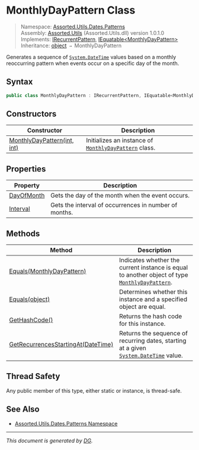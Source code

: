 ﻿# MonthlyDayPattern Class

> Namespace: [Assorted.Utils.Dates.Patterns](index.md#assortedutilsdatespatterns-namespace)\
> Assembly: [Assorted.Utils](index.md) (Assorted.Utils.dll) version 1.0.1.0\
> Implements: [IRecurrentPattern](Assorted.Utils.Dates.IRecurrentPattern.md), [IEquatable\<MonthlyDayPattern>](https://docs.microsoft.com/en-us/dotnet/api/system.iequatable-1)\
> Inheritance: [object](https://docs.microsoft.com/en-us/dotnet/api/system.object) `→` MonthlyDayPattern

Generates a sequence of [`System.DateTime`](https://docs.microsoft.com/en-us/dotnet/api/system.datetime) values based on a monthly reoccurring pattern when events occur on a specific day of the month.

## Syntax

```csharp
public class MonthlyDayPattern : IRecurrentPattern, IEquatable<MonthlyDayPattern>
```

## Constructors

Constructor | Description
--- | ---
[MonthlyDayPattern(int, int)](Assorted.Utils.Dates.Patterns.MonthlyDayPattern.-ctor.md) | Initializes an instance of [`MonthlyDayPattern`](Assorted.Utils.Dates.Patterns.MonthlyDayPattern.md) class.

## Properties

Property | Description
--- | ---
[DayOfMonth](Assorted.Utils.Dates.Patterns.MonthlyDayPattern.DayOfMonth.md) | Gets the day of the month when the event occurs.
[Interval](Assorted.Utils.Dates.Patterns.MonthlyDayPattern.Interval.md) | Gets the interval of occurrences in number of months.

## Methods

Method | Description
--- | ---
[Equals(MonthlyDayPattern)](Assorted.Utils.Dates.Patterns.MonthlyDayPattern.Equals.md#equalsmonthlydaypattern) | Indicates whether the current instance is equal to another object of type [`MonthlyDayPattern`](Assorted.Utils.Dates.Patterns.MonthlyDayPattern.md).
[Equals(object)](Assorted.Utils.Dates.Patterns.MonthlyDayPattern.Equals.md#equalsobject) | Determines whether this instance and a specified object are equal.
[GetHashCode()](Assorted.Utils.Dates.Patterns.MonthlyDayPattern.GetHashCode.md) | Returns the hash code for this instance.
[GetRecurrencesStartingAt(DateTime)](Assorted.Utils.Dates.Patterns.MonthlyDayPattern.GetRecurrencesStartingAt.md) | Returns the sequence of recurring dates, starting at a given [`System.DateTime`](https://docs.microsoft.com/en-us/dotnet/api/system.datetime) value.

## Thread Safety

Any public member of this type, either static or instance, is thread\-safe.

## See Also

- [Assorted.Utils.Dates.Patterns Namespace](index.md#assortedutilsdatespatterns-namespace)

---

_This document is generated by [DG](https://github.com/Khojasteh/dg)._
